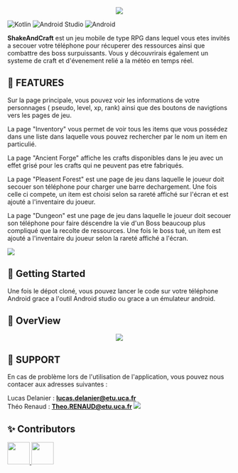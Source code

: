  
  
<p align="center">
  <img src="https://codefirst.iut.uca.fr/git/lucas.delanier/ShakeAndCraft/raw/branch/master/Documentations/banner-shakeandcraft.png"  />
</p>

![Kotlin](https://img.shields.io/badge/Kotlin-7F52FF.svg?style=for-the-badge&logo=Kotlin&logoColor=white)
![Android Studio](https://img.shields.io/badge/Android%20Studio-3DDC84.svg?style=for-the-badge&logo=Android-Studio&logoColor=white)
![Android](https://img.shields.io/badge/Android-3DDC84.svg?style=for-the-badge&logo=Android&logoColor=white)


**ShakeAndCraft** est un jeu mobile de type RPG dans lequel vous etes invités a secouer votre téléphone pour récuperer des ressources ainsi que combattre des boss surpuissants. Vous y découvrirais également un systeme de craft et d'évenement relié a la météo en temps réel.

## :floppy_disk: FEATURES

Sur la page principale, vous pouvez voir les informations de votre personnages ( pseudo, level, xp, rank) ainsi que des boutons de navigtions vers les pages de jeu.

La page "Inventory" vous permet de voir tous les items que vous possédez dans une liste dans laquelle vous pouvez rechercher par le nom un item en particulié.

La page "Ancient Forge" affiche les crafts disponibles dans le jeu avec un effet grisé pour les crafts qui ne peuvent pas etre fabriqués.

La page "Pleasent Forest" est une page de jeu dans laquelle le joueur doit secouer son téléphone pour charger une barre dechargement. Une fois celle ci compete, un item est choisi selon sa rareté affiché sur l'écran et est ajouté a l'inventaire du joueur. 

La page "Dungeon" est une page de jeu dans laquelle le joueur doit secouer son téléphone pour faire déscendre la vie d'un Boss beaucoup plus compliqué que la recolte de ressources. Une fois le boss tué, un item est ajouté a l'inventaire du joueur selon la rareté affiché a l'écran. 

![](https://raw.githubusercontent.com/andreasbm/readme/master/assets/lines/rainbow.png)

## :dizzy: Getting Started

Une fois le dépot cloné, vous pouvez lancer le code sur votre téléphone Android grace a l'outil Android studio ou grace a un émulateur android.



## :gift: OverView

<p align="center">
  <img src="https://codefirst.iut.uca.fr/git/lucas.delanier/ShakeAndCraft/raw/branch/master/Documentations/overview-shakeandcraft.png"  />
</p>

## :wrench: SUPPORT
En cas de problème lors de l'utilisation de l'application, vous pouvez nous contacer aux adresses suivantes :


Lucas Delanier : **lucas.delanier@etu.uca.fr** </br>
Théo Renaud : **Theo.RENAUD@etu.uca.fr**
![](https://raw.githubusercontent.com/andreasbm/readme/master/assets/lines/rainbow.png)

## ✨ Contributors 

<a href = "https://codefirst.iut.uca.fr/git/lucas.delanier">
<img src ="https://codefirst.iut.uca.fr/git/avatars/6a3835d734392fccff3949f7c82a63b9?size=870" height="50px">
</a>
<a href = "https://codefirst.iut.uca.fr/git/theo.renaud">
<img src ="https://codefirst.iut.uca.fr/git/avatars/6a3835d734392fccff3949f7c82a63b9?size=870" height="50px">
</a>






                                                        